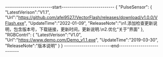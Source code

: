 ------------------------start---------------------------
{
"PulseSensor":
	{
		"LatestVerison":"V1.1",
		"Url":"https://github.com/afei9527/VectorFlash/releases/download/v1.0.0/VFlash.exe",
		"UpdateTime":"2022-01-09",
      		"ReleaseNote":"\n1.添加检查更新说明，包含版本号，下载链接，更新时间，更新说明.\n2.优化“关于”界面"
	},
"RGBContrl":
	{
		"LatestVerison":"V1.0",
		"Url":"https://www.demo.com/Demo_v1.1.exe",
		"UpdateTime":"2019-03-30",
       		"ReleaseNote":"版本说明"
	}
}
------------------------end---------------------------

